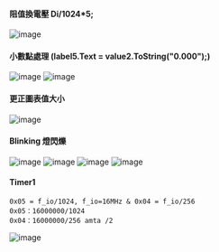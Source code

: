 
#### 阻值換電壓 Di/1024*5;
![image](https://user-images.githubusercontent.com/55220866/165201403-43179a36-2040-4d37-9b01-6f853e1263c0.png)
#### 小數點處理 (label5.Text = value2.ToString("0.000");)
![image](https://user-images.githubusercontent.com/55220866/165201513-f40d813c-7549-4c26-af45-9c9dbecf3ff5.png)
![image](https://user-images.githubusercontent.com/55220866/165202348-547900f0-e739-45ef-b8fe-65937485b997.png)
#### 更正圖表值大小
![image](https://user-images.githubusercontent.com/55220866/165202532-a4b3a673-0176-4170-83fe-be33eb595106.png)
#### Blinking 燈閃爍
![image](https://user-images.githubusercontent.com/55220866/165205801-372d15e5-b561-4025-85fb-d5c0da3959bc.png)
![image](https://user-images.githubusercontent.com/55220866/165212820-0ecb8733-6aa4-4893-bf41-5356fc9d903e.png)
![image](https://user-images.githubusercontent.com/55220866/165212844-05612796-13d6-442e-8e43-faf888eb4037.png)
![image](https://user-images.githubusercontent.com/55220866/165212879-97b8a2bf-afe8-4ea9-8b30-8dd048aa8182.png)
#### Timer1
```
0x05 = f_io/1024, f_io=16MHz & 0x04 = f_io/256
0x05：16000000/1024
0x04：16000000/256 amta /2
```
![image](https://user-images.githubusercontent.com/55220866/165217232-cb6b31e8-721b-434d-98ec-b39768c66f63.png)



